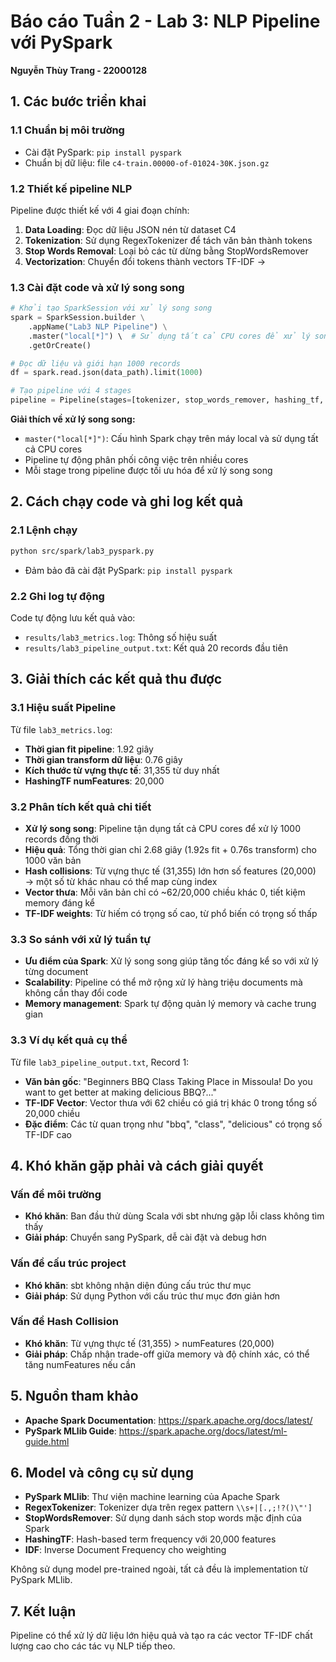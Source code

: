 # Báo cáo Tuần 2 - Lab 3: NLP Pipeline với PySpark
**Nguyễn Thùy Trang - 22000128**

## 1. Các bước triển khai

### 1.1 Chuẩn bị môi trường
- Cài đặt PySpark: `pip install pyspark`
- Chuẩn bị dữ liệu: file `c4-train.00000-of-01024-30K.json.gz`

### 1.2 Thiết kế pipeline NLP
Pipeline được thiết kế với 4 giai đoạn chính:

1. **Data Loading**: Đọc dữ liệu JSON nén từ dataset C4
2. **Tokenization**: Sử dụng RegexTokenizer để tách văn bản thành tokens
3. **Stop Words Removal**: Loại bỏ các từ dừng bằng StopWordsRemover
4. **Vectorization**: Chuyển đổi tokens thành vectors TF-IDF -> 

### 1.3 Cài đặt code và xử lý song song
```python
# Khởi tạo SparkSession với xử lý song song
spark = SparkSession.builder \
    .appName("Lab3 NLP Pipeline") \
    .master("local[*]") \  # Sử dụng tất cả CPU cores để xử lý song song
    .getOrCreate()

# Đọc dữ liệu và giới hạn 1000 records
df = spark.read.json(data_path).limit(1000)

# Tạo pipeline với 4 stages
pipeline = Pipeline(stages=[tokenizer, stop_words_remover, hashing_tf, idf])
```

**Giải thích về xử lý song song:**
- `master("local[*]")`: Cấu hình Spark chạy trên máy local và sử dụng tất cả CPU cores
- Pipeline tự động phân phối công việc trên nhiều cores
- Mỗi stage trong pipeline được tối ưu hóa để xử lý song song

## 2. Cách chạy code và ghi log kết quả

### 2.1 Lệnh chạy

```bash
python src/spark/lab3_pyspark.py
```
-  Đảm bảo đã cài đặt PySpark: `pip install pyspark`

### 2.2 Ghi log tự động
Code tự động lưu kết quả vào:
- `results/lab3_metrics.log`: Thông số hiệu suất
- `results/lab3_pipeline_output.txt`: Kết quả 20 records đầu tiên

## 3. Giải thích các kết quả thu được

### 3.1 Hiệu suất Pipeline
Từ file `lab3_metrics.log`:
- **Thời gian fit pipeline**: 1.92 giây
- **Thời gian transform dữ liệu**: 0.76 giây
- **Kích thước từ vựng thực tế**: 31,355 từ duy nhất
- **HashingTF numFeatures**: 20,000

### 3.2 Phân tích kết quả chi tiết
- **Xử lý song song**: Pipeline tận dụng tất cả CPU cores để xử lý 1000 records đồng thời
- **Hiệu quả**: Tổng thời gian chỉ 2.68 giây (1.92s fit + 0.76s transform) cho 1000 văn bản
- **Hash collisions**: Từ vựng thực tế (31,355) lớn hơn số features (20,000) → một số từ khác nhau có thể map cùng index
- **Vector thưa**: Mỗi văn bản chỉ có ~62/20,000 chiều khác 0, tiết kiệm memory đáng kể
- **TF-IDF weights**: Từ hiếm có trọng số cao, từ phổ biến có trọng số thấp

### 3.3 So sánh với xử lý tuần tự
- **Ưu điểm của Spark**: Xử lý song song giúp tăng tốc đáng kể so với xử lý từng document
- **Scalability**: Pipeline có thể mở rộng xử lý hàng triệu documents mà không cần thay đổi code
- **Memory management**: Spark tự động quản lý memory và cache trung gian

### 3.3 Ví dụ kết quả cụ thể
Từ file `lab3_pipeline_output.txt`, Record 1:
- **Văn bản gốc**: "Beginners BBQ Class Taking Place in Missoula! Do you want to get better at making delicious BBQ?..."
- **TF-IDF Vector**: Vector thưa với 62 chiều có giá trị khác 0 trong tổng số 20,000 chiều
- **Đặc điểm**: Các từ quan trọng như "bbq", "class", "delicious" có trọng số TF-IDF cao

## 4. Khó khăn gặp phải và cách giải quyết

### Vấn đề môi trường
- **Khó khăn**: Ban đầu thử dùng Scala với sbt nhưng gặp lỗi class không tìm thấy
- **Giải pháp**: Chuyển sang PySpark, dễ cài đặt và debug hơn

###  Vấn đề cấu trúc project
- **Khó khăn**: sbt không nhận diện đúng cấu trúc thư mục
- **Giải pháp**: Sử dụng Python với cấu trúc thư mục đơn giản hơn

### Vấn đề Hash Collision
- **Khó khăn**: Từ vựng thực tế (31,355) > numFeatures (20,000)
- **Giải pháp**: Chấp nhận trade-off giữa memory và độ chính xác, có thể tăng numFeatures nếu cần

## 5. Nguồn tham khảo

- **Apache Spark Documentation**: https://spark.apache.org/docs/latest/
- **PySpark MLlib Guide**: https://spark.apache.org/docs/latest/ml-guide.html

## 6. Model và công cụ sử dụng

- **PySpark MLlib**: Thư viện machine learning của Apache Spark
- **RegexTokenizer**: Tokenizer dựa trên regex pattern `\\s+|[.,;!?()\"']`
- **StopWordsRemover**: Sử dụng danh sách stop words mặc định của Spark
- **HashingTF**: Hash-based term frequency với 20,000 features
- **IDF**: Inverse Document Frequency cho weighting

Không sử dụng model pre-trained ngoài, tất cả đều là implementation từ PySpark MLlib.

## 7. Kết luận

Pipeline có thể xử lý dữ liệu lớn hiệu quả và tạo ra các vector TF-IDF chất lượng cao cho các tác vụ NLP tiếp theo.
